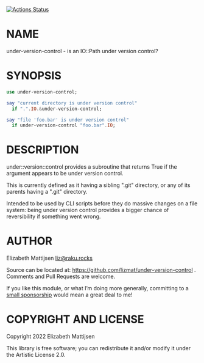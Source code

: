 [![Actions Status](https://github.com/lizmat/under-version-control/actions/workflows/test.yml/badge.svg)](https://github.com/lizmat/under-version-control/actions)

NAME
====

under-version-control - is an IO::Path under version control?

SYNOPSIS
========

```raku
use under-version-control;

say "current directory is under version control"
  if ".".IO.&under-version-control;

say "file 'foo.bar' is under version control"
  if under-version-control "foo.bar".IO;
```

DESCRIPTION
===========

under::version::control provides a subroutine that returns True if the argument appears to be under version control.

This is currently defined as it having a sibling ".git" directory, or any of its parents having a ".git" directory.

Intended to be used by CLI scripts before they do massive changes on a file system: being under version control provides a bigger chance of reversibility if something went wrong.

AUTHOR
======

Elizabeth Mattijsen <liz@raku.rocks>

Source can be located at: https://github.com/lizmat/under-version-control . Comments and Pull Requests are welcome.

If you like this module, or what I’m doing more generally, committing to a [small sponsorship](https://github.com/sponsors/lizmat/) would mean a great deal to me!

COPYRIGHT AND LICENSE
=====================

Copyright 2022 Elizabeth Mattijsen

This library is free software; you can redistribute it and/or modify it under the Artistic License 2.0.

